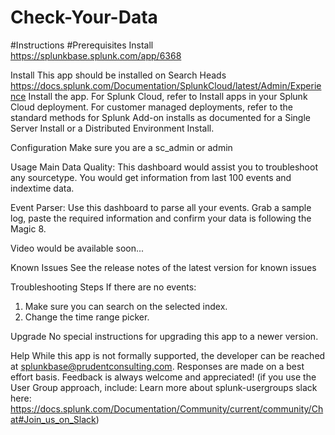 # Check-Your-Data
#Instructions
#Prerequisites
Install https://splunkbase.splunk.com/app/6368

Install
This app should be installed on Search Heads https://docs.splunk.com/Documentation/SplunkCloud/latest/Admin/Experience Install the app. For Splunk Cloud, refer to Install apps in your Splunk Cloud deployment. For customer managed deployments, refer to the standard methods for Splunk Add-on installs as documented for a Single Server Install or a Distributed Environment Install.

Configuration
Make sure you are a sc_admin or admin

Usage
Main Data Quality: This dashboard would assist you to troubleshoot any sourcetype.
You would get information from last 100 events and indextime data.

Event Parser: Use this dashboard to parse all your events.
Grab a sample log, paste the required information and confirm your data is following the Magic 8.

Video would be available soon...

Known Issues
See the release notes of the latest version for known issues

Troubleshooting Steps
If there are no events: 
1. Make sure you can search on the selected index.
2. Change the time range picker.

Upgrade
No special instructions for upgrading this app to a newer version.

Help
While this app is not formally supported, the developer can be reached at splunkbase@prudentconsulting.com. Responses are made on a best effort basis. Feedback is always welcome and appreciated! (if you use the User Group approach, include: Learn more about splunk-usergroups slack here: https://docs.splunk.com/Documentation/Community/current/community/Chat#Join_us_on_Slack)
